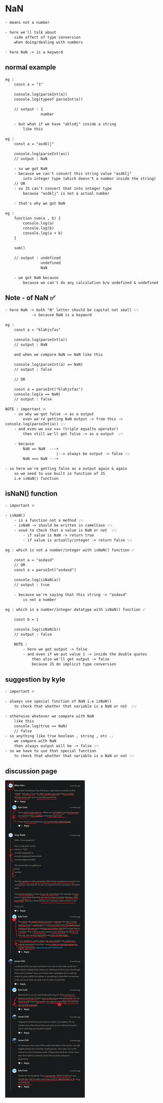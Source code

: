 # NaN 

    - means not a number
    
    - here we'll talk about 
        side affect of type conversion
        when doing/dealing with numbers

    - here NaN -> is a keyword

## normal example

    eg : 
        const a = "1"

        console.log(parseInt(a))
        console.log(typeof parseInt(a))

        // output : 1
                    number

        - but what if we have "aklsdj" inside a string 
            like this 

    eg : 
        const a = "asdklj"

        console.log(parseInt(as))
        // output : NaN

        - so we got NaN
        - because we can't convert this string value "asdklj"
            into integer type (which doesn't a number inside the string)
        // OR
        - so JS can't convert that into integer type
            because "asdklj" is not a actual number

        - that's why we got NaN 

    eg : 
        function sum(a , b) {
            console.log(a)
            console.log(b)
            console.log(a + b)
        }
        
        sum()

        // output : undefined
                    undefined   
                    NaN
            
        - we got NaN because 
            because we can't do any calculation b/w undefined & undefined

## Note - of NaN ✅

    - here NaN -> both "N" letter should be capital not small 💡💡 
                -> because NaN is a keyword

    eg : 
        const a = "klahjsfas"

        console.log(parseInt(a))
        // output : NaN

        and when we compare NaN == NaN like this 

        console.log(parseInt(a) == NaN)
        // output : false

        // OR

        const a = parseInt("klahjsfas")
        console.log(a == NaN)
        // output : false

    NOTE : important 🔥
        - so why we got false -> as a output
            even we're getting NaN output -> from this -> console.log(parseInt(a)) 💡💡
        - and even we use === (triple equalto operator) 
            then still we'll get false -> as a output  💡💡

        - because 
            NaN == NaN  ---+
                           |--> always be output -> false 💡💡
            NaN === NaN ---+
        
    - so here we're getting false as a output again & again 
        so we need to use built in function of JS
        i.e isNaN() function 

## isNaN() function 

    - important 🔥

    - isNaN() 
        - is a function not a method 💡💡
        - isNaN -> should be written in camelCase 💡💡
        - used to check that a value is NaN or not  💡💡
            - if value is NaN -> return true
            - if value is actually/integer -> return false 💡💡

    eg : which is not a number/integer with isNaN() function ✅

        const a = "asdasd"
        // OR 
        const a = parseInt("asdasd")

        console.log(isNaN(a))
        // output : true

        - because we're saying that this string -> "asdasd" 
            is not a number

    eg : which is a number/integer datatype with isNaN() function ✅ 

        const b = 1
        
        console.log(isNaN(b))
        // output : false

        NOTE : 
            - here we got output -> false
            - and even if we put value 1 -> inside the double quotes
                then also we'll get output -> false
                because JS do implicit type conversion

## suggestion by kyle

    - important 🔥

    - always use special function of NaN i.e isNaN()
        to check that whether that variable is a NaN or not  💡💡

    - otherwise whatever we compare with NaN 
        like this 
        console.log(true == NaN)
        // false
    - so anything like true boolean , string , etc ..
        we compare with NaN 
        then always output will be -> false 💡💡
    - so we have to use that special function 
        to check that whether that variable is a NaN or not 💡💡

## discussion page

!["NaN keyword"](../../all-chats-pics-of-lectures/1-beginner-JS-course-chats-pics/27-NaN.png "NaN keyword")

